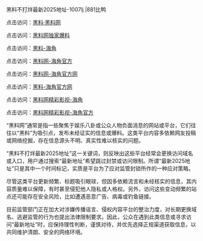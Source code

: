 黑料不打烊最新2025地址-1007lj |881比鸭

点击访问：<a href="https://heiliaolvzlu3.pages.dev">黑料·黑料网</a>

点击访问：<a href="https://heiliaoyvnrda.pages.dev">黑料网独家爆料</a>


点击访问：<a href="https://heiliaokof3cy.pages.dev">黑料-海角</a>

点击访问：<a href="https://heiliaoxfe5rb.pages.dev">黑料网-海角官方</a>

点击访问：<a href="https://heiliaoxrq8i9.pages.dev">黑料网-海角官方网</a>

点击访问：<a href="https://heiliaox6jgh3.pages.dev">黑料-海角官方网</a>

点击访问：<a href="https://heiliao9wsbg3.pages.dev">黑料网精彩影视-海角</a>

点击访问：<a href="https://heiliaoryrhyu.pages.dev">黑料网精彩影视-海角官方</a>

“黑料网”通常是指一些聚焦于娱乐八卦或公众人物负面消息的网站或平台，它们往往以“黑料”为吸引点，发布未经证实的信息或爆料。这类平台内容多依赖网友投稿或网络挖掘，存在信息源头不明、真实性难以核实的问题。

“黑料不打烊最新2025地址”这一关键词，则反映出这些平台经常会更换访问域名或入口，用户通过搜索“最新地址”希望跳过封禁或访问限制。所谓“最新2025地址”只是其中一个时间标记，实质是平台为了应对监管封锁所作的一种应对策略。

尽管这类平台更新频繁、标题吸引眼球，但因多依赖流言和未经核实的信息，其内容质量难以保障，有时甚至侵犯他人隐私或人格权。另外，访问这些变动频繁的站点还可能存在安全风险，比如遭遇恶意广告、病毒或钓鱼链接。

目前监管部门正在加大对涉嫌传播谣言、侵权内容平台的整治力度，对长期更换域名、逃避监管的行为也提出法律限制要求。因此，公众在遇到此类信息或寻求访问“最新地址”时，应保持理性判断，谨慎对待，并优先选择正规渠道获取信息，以共同维护清朗、安全的网络环境。
